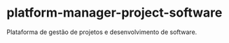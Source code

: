 # platform-manager-project-software
Plataforma de gestão de projetos e desenvolvimento de software.
